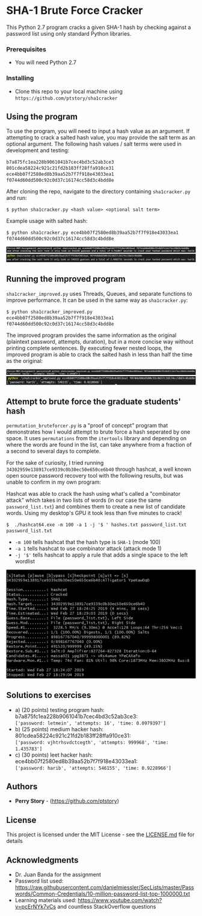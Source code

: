 # SHA-1 Brute Force Cracker

This Python 2.7 program cracks a given SHA-1 hash by checking against a password list using only standard Python libraries.

### Prerequisites

- You will need Python 2.7

### Installing

- Clone this repo to your local machine using `https://github.com/ptstory/sha1cracker`

## Using the program

To use the program, you will need to input a hash value as an argument. If attempting to crack a salted hash value, you may provide the salt term as an optional argument. The following hash values / salt terms were used in development and testing:

```
b7a875fc1ea228b9061041b7cec4bd3c52ab3ce3
801cdea58224c921c21fd2b183ff28ffa910ce31
ece4bb07f2580ed8b39aa52b7f7f918e43033ea1 f0744d60dd500c92c0d37c16174cc58d3c4bdd8e
```

After cloning the repo, navigate to the directory containing `sha1cracker.py` and run:

```shell
$ python sha1cracker.py <hash value> <optional salt term>
```

Example usage with salted hash:

```shell
$ python sha1cracker.py ece4bb07f2580ed8b39aa52b7f7f918e43033ea1 f0744d60dd500c92c0d37c16174cc58d3c4bdd8e
```

![Image of original program output (laptop)](/original_laptop.png?raw=true)
![Image of original program output (desktop)](/original_desktop.png?raw=true)


## Running the improved program

`sha1cracker_improved.py` uses Threads, Queues, and separate functions to improve performance. It can be used in the same way as `sha1cracker.py`:

```shell
$ python sha1cracker_improved.py ece4bb07f2580ed8b39aa52b7f7f918e43033ea1 f0744d60dd500c92c0d37c16174cc58d3c4bdd8e
```

The improved program provides the same information as the original (plaintext password, attempts, duration), but in a more concise way without printing complete sentences. By executing fewer nested loops, the improved program is able to crack the salted hash in less than half the time as the original:

![Image of improved program output (laptop)](/improved_laptop.png?raw=true)
![Image of original program output (desktop)](/improved_desktop.png?raw=true)

## Attempt to brute force the graduate students' hash

`permutation_bruteforcer.py` is a "proof of concept" program that demonstrates how I would attempt to brute force a hash seperated by one space.
It uses `permutations` from the `itertools` library and depending on where the words are found in the list, can take anywhere from a fraction of a second to several days to complete.

For the sake of curiosity, I tried running `34302959e138917ce9339c0b30ec50e650ce6b40` through hashcat, a well known open source password recovery tool with the following results, but was unable to confirm in my own program:

Hashcat was able to crack the hash using what's called a "combinator  attack" which takes in two lists of words (in our case the same `password_list.txt`) and combines them to create a new list of candidate words. Using my desktop's GPU it took less than five minutes to crack!

```shell
$  ./hashcat64.exe -m 100 -a 1 -j '$ ' hashes.txt password_list.txt password_list.txt
```
- `-m 100` tells hashcat that the hash type is `SHA-1` (mode 100)
- `-a 1`   tells hashcat to use combinator attack (attack mode 1)
- `-j '$'` tells hashcat to apply a rule that adds a single space to the left wordlist

![Image of hashcat output](/hashcat2.png?raw=true)



## Solutions to exercises

- a) (20 points) testing program hash: b7a875fc1ea228b9061041b7cec4bd3c52ab3ce3:\
    `['password: letmein', 'attempts: 16', 'time: 0.0979397']`
- b) (25 points) medium hacker hash: 801cdea58224c921c21fd2b183ff28ffa910ce31:\
    `['password: vjhtrhsvdctcegth', 'attempts: 999968', 'time: 1.435783']`
- c) (30 points) leet hacker hash: ece4bb07f2580ed8b39aa52b7f7f918e43033ea1:\
    `['password: harib', 'attempts: 546155', 'time: 0.9228966']`


## Authors

* **Perry Story** - (https://github.com/ptstory)

## License

This project is licensed under the MIT License - see the [LICENSE.md](LICENSE.md) file for details

## Acknowledgments

* Dr. Juan Banda for the assignment
* Password list used: https://raw.githubusercontent.com/danielmiessler/SecLists/master/Passwords/Common-Credentials/10-million-password-list-top-1000000.txt
* Learning materials used: https://www.youtube.com/watch?v=pcErNYk7vCs and countless StackOverflow questions
